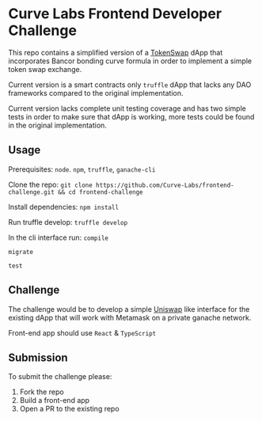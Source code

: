 # Curve Labs Frontend Developer Challenge

This repo contains a simplified version of a [TokenSwap](https://github.com/arsenyjin/tokenswap) dApp that incorporates Bancor bonding curve formula in order to implement a simple token swap exchange. 

Current version is a smart contracts only `truffle` dApp that lacks any DAO frameworks compared to the original implementation. 

Current version lacks complete unit testing coverage and has two simple tests in order to make sure that dApp is working, more tests could be found in the original implementation. 

## Usage

Prerequisites: `node`. `npm`, `truffle`, `ganache-cli`

Clone the repo:
`git clone https://github.com/Curve-Labs/frontend-challenge.git && cd frontend-challenge`

Install dependencies:
`npm install`

Run truffle develop:
`truffle develop`


In the cli interface run:
`compile`

`migrate`

`test`

## Challenge

The challenge would be to develop a simple [Uniswap](http://uniswap.exchange/) like interface for the existing dApp that will work with Metamask on a private ganache network.

Front-end app should use `React` & `TypeScript`

## Submission

To submit the challenge please:

1. Fork the repo
2. Build a front-end app
3. Open a PR to the existing repo
